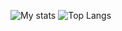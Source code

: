 ![My stats](https://github-readme-stats.vercel.app/api?username=datlechin&hide_title=true&theme=dark)
![Top Langs](https://github-readme-stats.vercel.app/api/top-langs/?username=datlechin&layout=compact)
